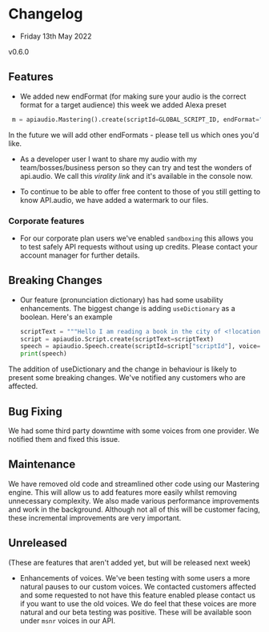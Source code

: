 # Changelog

* Friday 13th May 2022

v0.6.0
## Features
* We added new endFormat (for making sure your audio is the correct format for a target audience) this week we added Alexa preset 
```python
 m = apiaudio.Mastering().create(scriptId=GLOBAL_SCRIPT_ID, endFormat="mp3_alexa")
 ```
In the future we will add other endFormats - please tell us which ones you'd like. 

* As a developer user I want to share my audio with my team/bosses/business person so they can try and test the wonders of api.audio. We call this *virality link* and it's available in the console now. 

* To continue to be able to offer free content to those of you still getting to know API.audio, we have added a watermark to our files.


### Corporate features
* For our corporate plan users we've enabled `sandboxing` this allows you to test safely API requests without using up credits. Please contact your account manager for further details. 


## Breaking Changes
* Our feature (pronunciation dictionary) has had some usability enhancements. The biggest change is adding `useDictionary` as a boolean. 
Here's an example
  ```python
  scriptText = """Hello I am reading a book in the city of <!location>reading<!> today"""
  script = apiaudio.Script.create(scriptText=scriptText)
  speech = apiaudio.Speech.create(scriptId=script["scriptId"], voice="Ryan", useDictionary=True)
  print(speech)
  ```
The addition of useDictionary and the change in behaviour is likely to present some breaking changes. We've notified any customers who are affected. 

## Bug Fixing
We had some third party downtime with some voices from one provider. We notified them and fixed this issue. 

## Maintenance
We have removed old code and streamlined other code using our Mastering engine. This will allow us to add features more easily whilst removing unnecessary complexity.
We also made various performance improvements and work in the background. Although not all of this will be customer facing, these incremental improvements are very important. 

## Unreleased
(These are features that aren't added yet, but will be released next week)
* Enhancements of voices. We've been testing with some users a more natural pauses to our custom voices. We contacted customers affected and some requested to not have this feature enabled please contact us if you want to use the old voices. We do feel that these voices are more natural and our beta testing was positive. These will be available soon under `msnr` voices in our API. 


